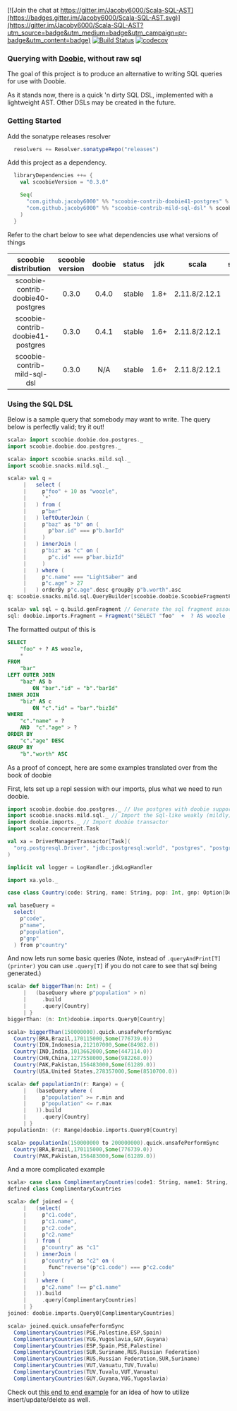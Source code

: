 [![Join the chat at https://gitter.im/Jacoby6000/Scala-SQL-AST](https://badges.gitter.im/Jacoby6000/Scala-SQL-AST.svg)](https://gitter.im/Jacoby6000/Scala-SQL-AST?utm_source=badge&utm_medium=badge&utm_campaign=pr-badge&utm_content=badge) [![Build Status](https://travis-ci.org/Jacoby6000/scoobie.svg?branch=master)](https://travis-ci.org/Jacoby6000/scoobie) [![codecov](https://codecov.io/gh/Jacoby6000/scoobie/branch/master/graph/badge.svg)](https://codecov.io/gh/Jacoby6000/scoobie)

### Querying with [Doobie](https://github.com/tpolecat/doobie), without raw sql

The goal of this project is to produce an alternative to writing SQL queries for use with Doobie.

As it stands now, there is a quick 'n dirty SQL DSL, implemented with a lightweight AST. Other DSLs may be created in the future.

### Getting Started

Add the sonatype releases resolver
```scala
  resolvers += Resolver.sonatypeRepo("releases")
```

Add this project as a dependency.
```scala
  libraryDependencies ++= {
    val scoobieVersion = "0.3.0"

    Seq(
      "com.github.jacoby6000" %% "scoobie-contrib-doobie41-postgres" % scoobieVersion, // import doobie 4.1 with postgres support
      "com.github.jacoby6000" %% "scoobie-contrib-mild-sql-dsl" % scoobieVersion // import the weak sql dsl
    )
  }
```

Refer to the chart below to see what dependencies use what versions of things

| scoobie distribution              | scoobie version | doobie | status | jdk  | scala          | scalaz | scalaz-stream  | shapeless |
|:---------------------------------:|:---------------:|:------:|:------:|:----:|:--------------:|:------:|:--------------:|:---------:|
| scoobie-contrib-doobie40-postgres | 0.3.0           |  0.4.0 | stable | 1.8+ | 2.11.8/2.12.1  |   7.2  |      0.8a      |    2.3    |
| scoobie-contrib-doobie41-postgres | 0.3.0           |  0.4.1 | stable | 1.6+ | 2.11.8/2.12.1  |   7.2  |      0.8a      |    2.3    |
| scoobie-contrib-mild-sql-dsl      | 0.3.0           |  N/A   | stable | 1.6+ | 2.11.8/2.12.1  |   N/A  |      N/A       |    N/A    |

### Using the SQL DSL

Below is a sample query that somebody may want to write. The query below is perfectly valid; try it out!

```scala
scala> import scoobie.doobie.doo.postgres._
import scoobie.doobie.doo.postgres._

scala> import scoobie.snacks.mild.sql._
import scoobie.snacks.mild.sql._

scala> val q =
     |   select (
     |     p"foo" + 10 as "woozle",
     |     `*`
     |   ) from ( 
     |     p"bar" 
     |   ) leftOuterJoin (
     |     p"baz" as "b" on (
     |       p"bar.id" === p"b.barId"
     |     )
     |   ) innerJoin (
     |     p"biz" as "c" on (
     |       p"c.id" === p"bar.bizId"
     |     ) 
     |   ) where (
     |     p"c.name" === "LightSaber" and
     |     p"c.age" > 27
     |   ) orderBy p"c.age".desc groupBy p"b.worth".asc
q: scoobie.snacks.mild.sql.QueryBuilder[scoobie.doobie.ScoobieFragmentProducer] = QueryBuilder(QueryProjectOne(QueryPathEnd(bar),None),List(QueryProjectOne(QueryAdd(QueryPathEnd(foo),QueryParameter(10)),Some(woozle)), QueryProjectAll),List(QueryInnerJoin(QueryProjectOne(QueryPathEnd(biz),Some(c)),QueryEqual(QueryPathCons(c,QueryPathEnd(id)),QueryPathCons(bar,QueryPathEnd(bizId)))), QueryLeftOuterJoin(QueryProjectOne(QueryPathEnd(baz),Some(b)),QueryEqual(QueryPathCons(bar,QueryPathEnd(id)),QueryPathCons(b,QueryPathEnd(barId))))),QueryAnd(QueryComparisonNop,QueryAnd(QueryEqual(QueryPathCons(c,QueryPathEnd(name)),QueryParameter(LightSaber)),QueryGreaterThan(QueryPathCons(c,QueryPathEnd(age)),QueryParameter(27)))),List(QuerySortDesc(QueryPathCons(c,QueryPathEnd(age)))),List(QuerySortAsc(Que...

scala> val sql = q.build.genFragment // Generate the sql fragment associated with this query
sql: doobie.imports.Fragment = Fragment("SELECT "foo"  +  ? AS woozle , *FROM "bar" INNER JOIN "biz" AS c ON "c"."id"  =  "bar"."bizId" LEFT OUTER JOIN "baz" AS b ON "bar"."id"  =  "b"."barId" WHERE "c"."name"  =  ?  AND  "c"."age"  >  ? ORDER BY "c"."age"  DESC GROUP BY "b"."worth"  ASC ")
```

The formatted output of this is

```sql
SELECT
    "foo" + ? AS woozle,
    * 
FROM
    "bar" 
LEFT OUTER JOIN
    "baz" AS b 
        ON "bar"."id" = "b"."barId" 
INNER JOIN
    "biz" AS c 
        ON "c"."id" = "bar"."bizId" 
WHERE
    "c"."name" = ?
    AND  "c"."age" > ? 
ORDER BY
    "c"."age" DESC 
GROUP BY
    "b"."worth" ASC
```

As a proof of concept, here are some examples translated over from the book of doobie

First, lets set up a repl session with our imports, plus what we need to run doobie.

```scala
import scoobie.doobie.doo.postgres._ // Use postgres with doobie support
import scoobie.snacks.mild.sql._ // Import the Sql-like weakly (mildly) typed DSL.
import doobie.imports._ // Import doobie transactor
import scalaz.concurrent.Task 

val xa = DriverManagerTransactor[Task](
  "org.postgresql.Driver", "jdbc:postgresql:world", "postgres", "postgres"
)

implicit val logger = LogHandler.jdkLogHandler

import xa.yolo._

case class Country(code: String, name: String, pop: Int, gnp: Option[Double])

val baseQuery =
  select(
    p"code",
    p"name",
    p"population",
    p"gnp"
  ) from p"country"
```

And now lets run some basic queries (Note, instead of `.queryAndPrint[T](printer)` you can use `.query[T]` if you do not care to see that sql being generated.) 

```scala
scala> def biggerThan(n: Int) = {
     |   (baseQuery where p"population" > n)
     |     .build
     |     .query[Country]
     | }
biggerThan: (n: Int)doobie.imports.Query0[Country]

scala> biggerThan(150000000).quick.unsafePerformSync
  Country(BRA,Brazil,170115000,Some(776739.0))
  Country(IDN,Indonesia,212107000,Some(84982.0))
  Country(IND,India,1013662000,Some(447114.0))
  Country(CHN,China,1277558000,Some(982268.0))
  Country(PAK,Pakistan,156483000,Some(61289.0))
  Country(USA,United States,278357000,Some(8510700.0))

scala> def populationIn(r: Range) = {
     |   (baseQuery where (
     |     p"population" >= r.min and
     |     p"population" <= r.max
     |   )).build
     |     .query[Country]
     | } 
populationIn: (r: Range)doobie.imports.Query0[Country]

scala> populationIn(150000000 to 200000000).quick.unsafePerformSync
  Country(BRA,Brazil,170115000,Some(776739.0))
  Country(PAK,Pakistan,156483000,Some(61289.0))
```

And a more complicated example

```scala
scala> case class ComplimentaryCountries(code1: String, name1: String, code2: String, name2: String)
defined class ComplimentaryCountries

scala> def joined = {
     |   (select(
     |     p"c1.code",
     |     p"c1.name",
     |     p"c2.code",
     |     p"c2.name"
     |   ) from (
     |     p"country" as "c1"
     |   ) innerJoin (
     |     p"country" as "c2" on (
     |       func"reverse"(p"c1.code") === p"c2.code"
     |     )
     |   ) where (
     |     p"c2.name" !== p"c1.name"
     |   )).build
     |     .query[ComplimentaryCountries]
     | }
joined: doobie.imports.Query0[ComplimentaryCountries]

scala> joined.quick.unsafePerformSync
  ComplimentaryCountries(PSE,Palestine,ESP,Spain)
  ComplimentaryCountries(YUG,Yugoslavia,GUY,Guyana)
  ComplimentaryCountries(ESP,Spain,PSE,Palestine)
  ComplimentaryCountries(SUR,Suriname,RUS,Russian Federation)
  ComplimentaryCountries(RUS,Russian Federation,SUR,Suriname)
  ComplimentaryCountries(VUT,Vanuatu,TUV,Tuvalu)
  ComplimentaryCountries(TUV,Tuvalu,VUT,Vanuatu)
  ComplimentaryCountries(GUY,Guyana,YUG,Yugoslavia)
```

Check out [this end to end example](https://github.com/Jacoby6000/scoobie/blob/master/postgres/src/test/scala/scoobie/doobie/PostgresTest.scala#L71) for an idea of how to utilize insert/update/delete as well.
